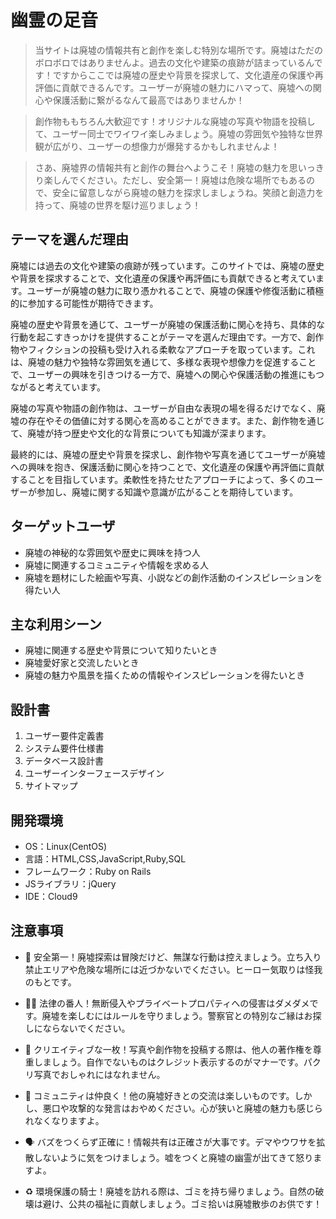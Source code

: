 # 幽霊の足音

> 当サイトは廃墟の情報共有と創作を楽しむ特別な場所です。廃墟はただのボロボロではありませんよ。過去の文化や建築の痕跡が詰まっているんです！ですからここでは廃墟の歴史や背景を探求して、文化遺産の保護や再評価に貢献できるんです。ユーザーが廃墟の魅力にハマって、廃墟への関心や保護活動に繋がるなんて最高ではありませんか！

> 創作物ももちろん大歓迎です！オリジナルな廃墟の写真や物語を投稿して、ユーザー同士でワイワイ楽しみましょう。廃墟の雰囲気や独特な世界観が広がり、ユーザーの想像力が爆発するかもしれませんよ！

> さあ、廃墟界の情報共有と創作の舞台へようこそ！廃墟の魅力を思いっきり楽しんでください。ただし、安全第一！廃墟は危険な場所でもあるので、安全に留意しながら廃墟の魅力を探求しましょうね。笑顔と創造力を持って、廃墟の世界を駆け巡りましょう！

## テーマを選んだ理由
廃墟には過去の文化や建築の痕跡が残っています。このサイトでは、廃墟の歴史や背景を探求することで、文化遺産の保護や再評価にも貢献できると考えています。ユーザーが廃墟の魅力に取り憑かれることで、廃墟の保護や修復活動に積極的に参加する可能性が期待できます。

廃墟の歴史や背景を通じて、ユーザーが廃墟の保護活動に関心を持ち、具体的な行動を起こすきっかけを提供することがテーマを選んだ理由です。一方で、創作物やフィクションの投稿も受け入れる柔軟なアプローチを取っています。これは、廃墟の魅力や独特な雰囲気を通じて、多様な表現や想像力を促進することで、ユーザーの興味を引きつける一方で、廃墟への関心や保護活動の推進にもつながると考えています。

廃墟の写真や物語の創作物は、ユーザーが自由な表現の場を得るだけでなく、廃墟の存在やその価値に対する関心を高めることができます。また、創作物を通じて、廃墟が持つ歴史や文化的な背景についても知識が深まります。

最終的には、廃墟の歴史や背景を探求し、創作物や写真を通じてユーザーが廃墟への興味を抱き、保護活動に関心を持つことで、文化遺産の保護や再評価に貢献することを目指しています。柔軟性を持たせたアプローチによって、多くのユーザーが参加し、廃墟に関する知識や意識が広がることを期待しています。

## ターゲットユーザ

-   廃墟の神秘的な雰囲気や歴史に興味を持つ人
-   廃墟に関連するコミュニティや情報を求める人
-  廃墟を題材にした絵画や写真、小説などの創作活動のインスピレーションを得たい人

## 主な利用シーン

-   廃墟に関連する歴史や背景について知りたいとき
-   廃墟愛好家と交流したいとき
-  廃墟の魅力や風景を描くための情報やインスピレーションを得たいとき


## 設計書

1.  ユーザー要件定義書
2.  システム要件仕様書
3.  データベース設計書
4.  ユーザーインターフェースデザイン
5.  サイトマップ

## 開発環境

-   OS：Linux(CentOS)
-   言語：HTML,CSS,JavaScript,Ruby,SQL
-   フレームワーク：Ruby on Rails
-   JSライブラリ：jQuery
-   IDE：Cloud9

## 注意事項

-   🚧 安全第一！廃墟探索は冒険だけど、無謀な行動は控えましょう。立ち入り禁止エリアや危険な場所には近づかないでください。ヒーロー気取りは怪我のもとです。

-   🕵️‍♂️ 法律の番人！無断侵入やプライベートプロパティへの侵害はダメダメです。廃墟を楽しむにはルールを守りましょう。警察官との特別なご縁はお探しにならないでください。
-   📸 クリエイティブな一枚！写真や創作物を投稿する際は、他人の著作権を尊重しましょう。自作でないものはクレジット表示するのがマナーです。パクリ写真でおしゃれにはなれません。
-  💬 コミュニティは仲良く！他の廃墟好きとの交流は楽しいものです。しかし、悪口や攻撃的な発言はおやめください。心が狭いと廃墟の魅力も感じられなくなりますよ。
-   🗣 バズをつくらず正確に！情報共有は正確さが大事です。デマやウワサを拡散しないように気をつけましょう。嘘をつくと廃墟の幽霊が出てきて怒りますよ。
-   ♻️ 環境保護の騎士！廃墟を訪れる際は、ゴミを持ち帰りましょう。自然の破壊は避け、公共の福祉に貢献しましょう。ゴミ拾いは廃墟散歩のお供です！

